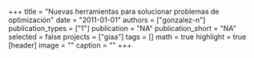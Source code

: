 +++
title = "Nuevas herramientas para solucionar problemas de optimización"
date = "2011-01-01"
authors = ["gonzalez-n"]
publication_types = ["1"]
publication = "NA"
publication_short = "NA"
selected = false
projects = ["giaa"]
tags = []
math = true
highlight = true
[header]
image = ""
caption = ""
+++
